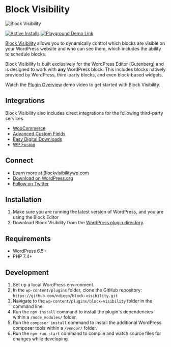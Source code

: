 # Block Visibility

![Block Visibility](https://github.com/ndiego/block-visibility/blob/main/_wordpress-org/banner-1544x500.png)

[![Active Installs](https://img.shields.io/wordpress/plugin/installs/block-visibility?logo=wordpress&logoColor=%23fff&label=Active%20Installs&labelColor=%2323282D&color=%2323282D)](https://wordpress.org/plugins/block-visibility/) [![Playground Demo Link](https://img.shields.io/wordpress/plugin/v/block-visibility?logo=wordpress&logoColor=%23fff&label=Playground%20Demo&labelColor=%233858e9&color=%233858e9)](https://playground.wordpress.net/?blueprint-url=https://raw.githubusercontent.com/ndiego/block-visibility/main/_playground/blueprint.json)

[Block Visibility](https://wordpress.org/plugins/block-visibility/) allows you to dynamically control which blocks are visible on your WordPress website and who can see them, which includes the ability to schedule blocks.

Block Visibility is built exclusively for the WordPress Editor (Gutenberg) and is designed to work with **any** WordPress block. This includes blocks natively provided by WordPress, third-party blocks, and even block-based widgets.

Watch the [Plugin Overview](https://www.youtube.com/watch?v=CW1L4vBpXjw) demo video to get started with Block Visibility.

## Integrations

Block Visibility also includes direct integrations for the following third-party services.

* [WooCommerce](https://blockvisibilitywp.com/knowledge-base/how-to-use-the-woocommerce-control/?bv_query=readme&utm_source=block_visibility&utm_medium=github&utm_campaign=readme)
* [Advanced Custom Fields](https://blockvisibilitywp.com/knowledge-base/how-to-use-the-advanced-custom-fields-control/?bv_query=readme&utm_source=block_visibility&utm_medium=github&utm_campaign=readme)
* [Easy Digital Downloads](https://blockvisibilitywp.com/knowledge-base/how-to-use-the-how-to-use-the-easy-digital-downloads-control/-control/?bv_query=readme&utm_source=block_visibility&utm_medium=github&utm_campaign=readme)
* [WP Fusion](https://blockvisibilitywp.com/knowledge-base/how-to-use-the-wp-fusion-control/?bv_query=readme&utm_source=block_visibility&utm_medium=github&utm_campaign=readme)

## Connect
- [Learn more at Blockvisibilitywp.com](https://www.blockvisibilitywp.com/)
- [Download on WordPress.org](https://wordpress.org/plugins/block-visibility/)
- [Follow on Twitter](https://twitter.com/BlockVisibility)

## Installation

1. Make sure you are running the latest version of WordPress, and you are using the Block Editor
2. Download Block Visibility from the [WordPress plugin directory](https://wordpress.org/plugins/block-visibility/).

## Requirements

- WordPress 6.5+
- PHP 7.4+

## Development

1. Set up a local WordPress environment.
2. In the `wp-content/plugins` folder, clone the GitHub repository: `https://github.com/ndiego/block-visibility.git`
3. Navigate to the `wp-content/plugins/block-visibility` folder in the command line.
4. Run the `npm install` command to install the plugin's dependencies within a `/node_modules/` folder.
5. Run the `composer install` command to install the additional WordPress composer tools within a `/vendor/` folder.
5. Run the `npm run start` command to compile and watch source files for changes while developing.
